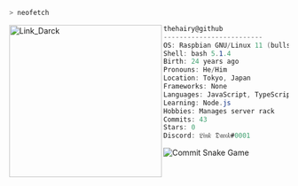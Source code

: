 ```zsh
> neofetch
```

<img align="left" src="https://avatars.githubusercontent.com/u/28543376?v=4" alt="Link_Darck" width="275" /> 

```csharp
thehairy@github
-------------------------
OS: Raspbian GNU/Linux 11 (bullseye) armv
Shell: bash 5.1.4
Birth: 24 years ago
Pronouns: He/Him
Location: Tokyo, Japan
Frameworks: None
Languages: JavaScript, TypeScript, HTML, CSS, PHP, C, C++, Batchfile, Shell
Learning: Node.js
Hobbies: Manages server rack
Commits: 43
Stars: 0
Discord: 𝔏𝔦𝔫𝑘 𝔇𝔞𝔯𝔠𝑘#0001
```
![Commit Snake Game](https://raw.githubusercontent.com/Link0Darck/Link_Darck/main/img/github-contribution-grid-snake.svg)
